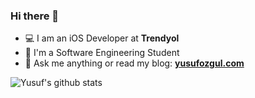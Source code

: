 ### Hi there 👋

- 💻 I am an iOS Developer at **Trendyol**
- 📒 I'm a Software Engineering Student
- 💬 Ask me anything or read my blog: [**yusufozgul.com**](https://yusufozgul.com/)


![Yusuf's github stats](https://github-readme-stats.vercel.app/api?username=yusufozgul&show_icons=true&line_height=30&theme=dark)
